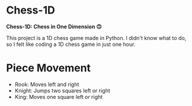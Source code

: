 # Chess-1D

**Chess-1D: Chess in One Dimension 🙃**

This project is a 1D chess game made in Python. I didn't know what to do, so I felt like coding a 1D chess game in just one hour.  

# Piece Movement

- Rook: Moves left and right  
- Knight: Jumps two squares left or right  
- King: Moves one square left or right
